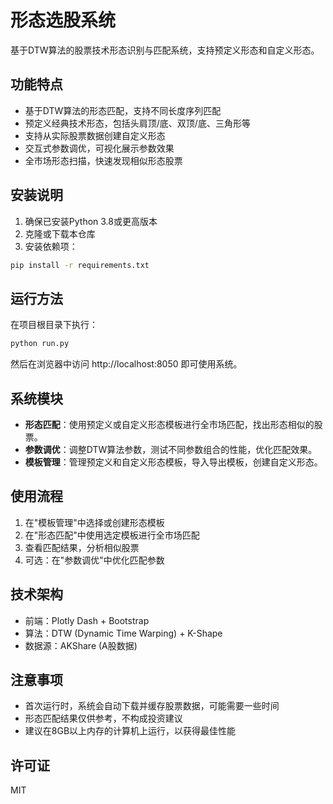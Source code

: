 # 形态选股系统

基于DTW算法的股票技术形态识别与匹配系统，支持预定义形态和自定义形态。

## 功能特点

- 基于DTW算法的形态匹配，支持不同长度序列匹配
- 预定义经典技术形态，包括头肩顶/底、双顶/底、三角形等
- 支持从实际股票数据创建自定义形态
- 交互式参数调优，可视化展示参数效果
- 全市场形态扫描，快速发现相似形态股票

## 安装说明

1. 确保已安装Python 3.8或更高版本
2. 克隆或下载本仓库
3. 安装依赖项：

```bash
pip install -r requirements.txt
```

## 运行方法

在项目根目录下执行：

```bash
python run.py
```

然后在浏览器中访问 http://localhost:8050 即可使用系统。

## 系统模块

- **形态匹配**：使用预定义或自定义形态模板进行全市场匹配，找出形态相似的股票。
- **参数调优**：调整DTW算法参数，测试不同参数组合的性能，优化匹配效果。
- **模板管理**：管理预定义和自定义形态模板，导入导出模板，创建自定义形态。

## 使用流程

1. 在"模板管理"中选择或创建形态模板
2. 在"形态匹配"中使用选定模板进行全市场匹配
3. 查看匹配结果，分析相似股票
4. 可选：在"参数调优"中优化匹配参数

## 技术架构

- 前端：Plotly Dash + Bootstrap
- 算法：DTW (Dynamic Time Warping) + K-Shape
- 数据源：AKShare (A股数据)

## 注意事项

- 首次运行时，系统会自动下载并缓存股票数据，可能需要一些时间
- 形态匹配结果仅供参考，不构成投资建议
- 建议在8GB以上内存的计算机上运行，以获得最佳性能

## 许可证

MIT 